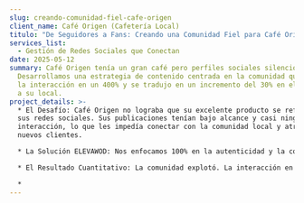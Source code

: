 ```yaml
---
slug: creando-comunidad-fiel-cafe-origen
client_name: Café Origen (Cafetería Local)
titulo: "De Seguidores a Fans: Creando una Comunidad Fiel para Café Origen"
services_list:
  - Gestión de Redes Sociales que Conectan
date: 2025-05-12
summary: Café Origen tenía un gran café pero perfiles sociales silenciosos.
  Desarrollamos una estrategia de contenido centrada en la comunidad que aumentó
  la interacción en un 400% y se tradujo en un incremento del 30% en el tráfico
  a su local.
project_details: >-
  * El Desafío: Café Origen no lograba que su excelente producto se reflejara en
  sus redes sociales. Sus publicaciones tenían bajo alcance y casi ninguna
  interacción, lo que les impedía conectar con la comunidad local y atraer
  nuevos clientes.

  * La Solución ELEVAWOD: Nos enfocamos 100% en la autenticidad y la comunidad. Lanzamos campañas de contenido generado por usuarios (reposteando las mejores fotos de clientes), contamos las historias de sus baristas y el origen de su café, y creamos concursos semanales interactivos que incentivaban las visitas al local.

  * El Resultado Cuantitativo: La comunidad explotó. La interacción en sus perfiles aumentó en un 400%. Más importante aún, el tráfico en el local subió un 30%, con clientes mencionando específicamente haber visto las promociones y el contenido en Instagram.

  *
---
```

